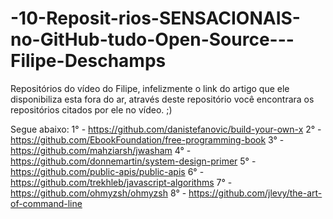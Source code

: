 # -10-Reposit-rios-SENSACIONAIS-no-GitHub-tudo-Open-Source---Filipe-Deschamps
Repositórios do vídeo do Filipe, infelizmente o link do artigo que ele disponibiliza esta fora do ar, através deste repositório você encontrara os repositórios citados por ele no vídeo. ;)

Segue abaixo:
1° - https://github.com/danistefanovic/build-your-own-x
2° - https://github.com/EbookFoundation/free-programming-book
3° - https://github.com/mahziarsh/jwasham
4° - https://github.com/donnemartin/system-design-primer
5° -  https://github.com/public-apis/public-apis
6° -  https://github.com/trekhleb/javascript-algorithms
7° - https://github.com/ohmyzsh/ohmyzsh
8° - https://github.com/jlevy/the-art-of-command-line
